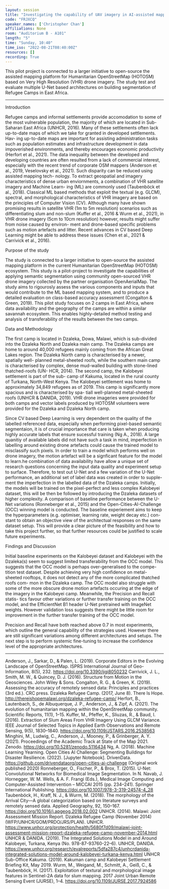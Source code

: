 ```yaml
---
layout: session
title: "Investigating the capability of UAV imagery in AI-assisted mapping of Refugee Camps in East Africa"
code: "FRJXCQ"
speaker_names: ['Christopher Chan']
affiliations: None
room: "Auditorium B - A101"
length: "5"
time: "Sunday, 10:40"
time_iso: "2022-08-21T08:40:00Z"
resources: []
recording: True
---
```


This pilot project is connected to a larger initiative to open-source the assisted mapping platform for Humanitarian OpenStreetMap (HOTOSM) based on Very High Resolution (VHR) drone imagery. The study test and evaluate multiple U-Net based architectures on building segmentation of Refugee Camps in East Africa.

<hr>

Introduction

Refugee camps and informal settlements provide accomodation to some of
the most vulnerable population, the majority of which are located in Sub-
Saharan East Africa (UNHCR, 2016). Many of these settlements often lack
up-to-date maps of which we take for granted in developed settlements. Hav-
ing up-to-date maps are important for assisting administration tasks such as
population estimates and infrastructure development in data impoverished
environments, and thereby encourages economic productivity (Herfort et al.,
2021). The data inequality between the developed and developing countries
are often resulted from a lack of commercial interest, especially with the
recent trend of corporate OSM mappers (Anderson et al., 2019, Veselovsky
et al., 2021). Such disparity can be reduced using assisted mapping tech-
nology. To extract geospatial and imagery characteristics of dense urban
enviornments, a combination of VHR satellite imagery and Machine Learn-
ing (ML) are commonly used (Taubenböck et al., 2018). Classical ML based
methods that exploit the textual (e.g. GLCM), spectral, and morphological
characteristics of VHR imagery are based on the principles of Computer
Vision (CV). Although many have shown promising results in satellite VHR
(1m to 5m resolution) scenarios such as differentiating slum and non-slum
(Kuffer et al., 2016 &amp; Wurm et al., 2021), in VHR drone imagery (5cm to
10cm resolution) however, results might suffer from noise caused by environ-
ment and drone-based specific problems such as motion artefacts and litter.
Recent advances in CV based Deep Learning might be able to address these
issues (Chen et al., 2021 &amp; Carrivick et al., 2016).

Purpose of the study

The study is connected to a larger initiative to open-source the assisted
mapping platform in the current Humanitarian OpenStreetMap (HOTOSM)
ecosystem. This study is a pilot-project to investigate the capabilities of
applying semantic segmentation using community open-sourced VHR drone
imagery collected by the partner organisation OpenAerialMap. The study
aims to rigourosly assess the various components and inputs that would
contribute to the ML based mapping system, and to produce a detailed
evaluation on class-based accuracy assessment (Congalton &amp; Green, 2019).
This pilot study focuses on 2 camps in East Africa, where data availability
and the geography of the camps are within a similar savannah ecosystem.
This enables highly-detailed method testing and analysis of transferability
of the results between the two camps.

Data and Methodology

The first camp is located in Dzaleka, Dowa, Malawi, which is sub-divided
into the Dzaleka North and Dzaleka main camp. The Dzaleka camps are
home to around 40,000 refugees mainly coming from the African Great Lakes
region. The Dzaleka North camp is characterised by a newer, spatially well-
planned metal-sheeted roofs, while the southern main camp is characterised
by complex, dense mud-walled building with stone-lined thatched-roofs (UN-
HCR, 2014). The second camp, the Kalobeyei settlement is part of the sub-
camp of Kakuma, located in the rural county of Turkana, North-West Kenya.
The Kalobeyei settlement was home to approximately 34,849 refugees as of
2019. This camp is significantly more spacious and is characterised by spa-
tiall well-planned metal-sheeted roofs (UNHCR &amp; DANIDA, 2019). VHR
drone imageries were provided for both camps and vector labels produced
by HOTOSM volunteers were provided for the Dzaleka and Dzaleka North
camp.

Since CV based Deep Learning is very dependent on the quality of the
labelled referenced data, especially when performing pixel-based semantic
segmentaion, it is of crucial importance that care is taken when producing
highly accurate labels that ensure sucessful training (Ng A., 2018). A large
quanitiy of available labels did not have such a task in mind, imperfection
in labelling around existing drone artefacts could cause the trained model
to misclassify such pixels. In order to train a model which performs well
on drone imagery, the motion artefact will be a signficant feature for the
model to learn.he combination of data availability have allow a unique set of
research questions concerning the input data quality and experiment setup
to surface. Therefore, to test out U-Net and a few variation of the U-Net
performance, an additional set of label data was created in order to supple-
ment the imperfection in the labelled data of the Dzaleka camps. Initially,
the models will be trained on the pixel-perfect and less complex Kalobeyei
dataset, this will be then be followed by introducing the Dzaleka datasets
of higher complexity. A comparison of baseline performance between the U-
Net variations (Ronneberger et al., 2015) and the Open-Cities-AI-Challenge
(OCC) winning model is conducted. The baseline experiement aims to keep
the hyperparameters (e.g. optimiser, learning rate, weight decay etc.) con-
stant to obtain an objective view of the architectual responses on the same
dataset setup. This will provide a clear picture of the feasibility and how to
take this project further, so that further resources could be justified to scale
future experiments.

Findings and Discussion

Initial baseline experiments on the Kalobeyei dataset and Kalobeyei with
the Dzaleka(s) seem to suggest limited transferability from the OCC model.
This suggests that the OCC model is perhaps over-generalised to the compe-
tition test dataset. Despite achieving very high confidence on metal-sheeted
rooftops, it does not detect any of the more complicated thatched roofs com-
mon in the Dzaleka camp. The OCC model also struggle with
some of the more obscure drone motion artefacts occuring at the edge of the
imagery in the Kalobeyei camp. Meanwhile, the Precision and Recall statis-
tics favour other variations or further transfer training on the OCC model,
and the EfficientNet B1 header U-Net pretrained with ImageNet weights.
However validation loss suggests there might be little room for improvement
in the further transfer training of the OCC model.

Precision and Recall have both reached above 0.7 in most experiments,
which outline the general capability of the strategies used. However there
are still significant variations among different architectures and setups. The
next step is to perform systemic fine-tuning to increase the confidence level
of the appropriate architectures.

<hr>

Anderson, J., Sarkar, D., &amp; Palen, L. (2019). Corporate Editors in the Evolving Landscape of OpenStreetMap. ISPRS International Journal of Geo-Information, 8(5), 232. https://doi.org/10.3390/ijgi8050232
Carrivick, J. L., Smith, M. W., &amp; Quincey, D. J. (2016). Structure from Motion in the Geosciences. John Wiley &amp; Sons.
Congalton, R. G., &amp; Green, K. (2019). Assessing the accuracy of remotely sensed data: Principles and practices (3rd ed.). CRC press.
Dzaleka Refugee Camp. (2017, June 8). There Is Hope. http://thereishopemalawi.org/dzaleka-refugee-camp/
Herfort, B., Lautenbach, S., de Albuquerque, J. P., Anderson, J., &amp; Zipf, A. (2021). The evolution of humanitarian mapping within the OpenStreetMap community. Scientific Reports, 11(1), 1–15.
Kuffer, M., Pfeffer, K., Sliuzas, R., &amp; Baud, I. (2016). Extraction of Slum Areas From VHR Imagery Using GLCM Variance. IEEE Journal of Selected Topics in Applied Earth Observations and Remote Sensing, 9(5), 1830–1840. https://doi.org/10.1109/JSTARS.2016.2538563
Minghini, M., Ludwig, C., Anderson, J., Mooney, P., &amp; Grinberger, A. Y. (2021). Proceedings of the Academic Track at State of the Map 2021. Zenodo. https://doi.org/10.5281/zenodo.5116434
Ng, A. (2018). Machine Learning Yearning.
Open Cities AI Challenge: Segmenting Buildings for Disaster Resilience. (2022). [Jupyter Notebook]. DrivenData. https://github.com/drivendataorg/open-cities-ai-challenge (Original work published 2020)
Ronneberger, O., Fischer, P., &amp; Brox, T. (2015). U-Net: Convolutional Networks for Biomedical Image Segmentation. In N. Navab, J. Hornegger, W. M. Wells, &amp; A. F. Frangi (Eds.), Medical Image Computing and Computer-Assisted Intervention – MICCAI 2015 (pp. 234–241). Springer International Publishing. https://doi.org/10.1007/978-3-319-24574-4_28
Taubenböck, H., Kraff, N. J., &amp; Wurm, M. (2018). The morphology of the Arrival City—A global categorization based on literature surveys and remotely sensed data. Applied Geography, 92, 150–167. https://doi.org/10.1016/j.apgeog.2018.02.002
UNHCR. (2014). Malawi: Joint Assessment Mission Report. Dzaleka Refugee Camp (November 2014) (WFP/UNHCR/GOM/PRDO/JRS/PLAN). UNHCR. https://www.unhcr.org/protection/health/5680f7d09/malawi-joint-assessment-mission-report-dzaleka-refugee-camp-november-2014.html
UNHCR &amp; DANIDA. (2019). The Integrated Solutions Model in and Around Kalobeyei, Turkana, Kenya (No. 978-87-93760-22–6). UNHCR, DANIDA. https://www.unhcr.org/research/evalreports/5dfa287c4/unhcrdanida-integrated-solutions-model-around-kalobeyei-turkana-kenya.html
UNHCR Sub-Office Kakuma. (2019). Kakuman camp and Kalobeyei Settlement Briefing Kit, May 2019.
Wurm, M., Weigand, M., Schmitt, A., Geiß, C., &amp; Taubenböck, H. (2017). Exploitation of textural and morphological image features in Sentinel-2A data for slum mapping. 2017 Joint Urban Remote Sensing Event (JURSE), 1–4. https://doi.org/10.1109/JURSE.2017.7924586

